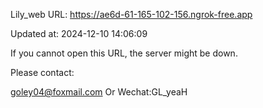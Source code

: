 Lily_web URL: https://ae6d-61-165-102-156.ngrok-free.app

Updated at: 2024-12-10 14:06:09

If you cannot open this URL, the server might be down.

Please contact: 

goley04@foxmail.com Or Wechat:GL_yeaH